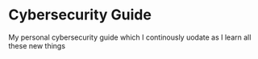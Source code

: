 # Cybersecurity Guide

My personal cybersecurity guide which I continously uodate as I learn all these new things
